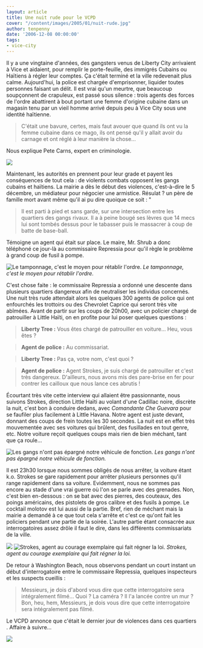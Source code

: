 ```yaml
---
layout: article
title: Une nuit rude pour le VCPD
cover: "/content/images/2005/01/nuit-rude.jpg"
author: tenpenny
date: '2006-12-08 00:00:00'
tags:
- vice-city
---
```


Il y a une vingtaine d'années, des gangsters venus de Liberty City arrivaient à Vice et&nbsp;aidaient, pour remplir le porte-feuille, des immigrés Cubains ou Haïtiens à régler leur comptes. Ça c'était terminé et la ville redevenait plus calme. Aujourd'hui, la police est chargée d'emprisonner, liquider toutes personnes faisant un délit. Il est vrai qu'un meurtre, que beaucoup soupçonnent de crapuleux, est passé sous silence : trois agents des forces de l'ordre abattirent à bout portant une femme d'origine cubaine dans un magasin tenu par un vieil homme arrivé depuis peu à Vice City sous une identité haïtienne.

> C'était une bavure, certes, mais faut avouer que quand ils ont vu la femme cubaine dans ce mago, ils ont pensé qu'il y allait avoir du carnage et ont réglé à leur manière la chose...

Nous explique Pete Carns, expert en criminologie.

![](/content/images/2005/01/voiture_brul_1.jpg)

Maintenant, les autorités en prennent pour leur grade et payent les conséquences de tout cela : de violents combats opposent les gangs cubains et haïtiens. La mairie a dès le début des violences, c'est-à-dire le 5 décembre, un médiateur pour négocier une armistice. Résulat ? un père de famille mort avant même qu'il ai pu dire quoique ce soit : "

> Il est parti à pied et sans garde, sur une intersection entre les quartiers des gangs rivaux. Il a à peine bougé ses lèvres que 14 mecs lui sont tombés dessus pour le tabasser puis le massacrer à coup de batte de base-ball.

Témoigne un agent qui était sur place. Le maire, Mr. Shrub a donc téléphoné ce jour-là au commissaire Repressia pour qu'il règle le problème à grand coup de fusil à pompe.

![Le tamponnage, c'est le moyen pour rétablir l'ordre.](/content/images/2005/01/tamponnage.jpg)
_Le tamponnage, c'est le moyen pour rétablir l'ordre._

C'est chose faite : le commissaire Repressia a ordonné une descente dans plusieurs quartiers dangereux&nbsp;afin de&nbsp;neutraliser les individus concernés. Une nuit très rude attendait alors les quelques 300 agents de police qui ont enfourchés les trottoirs ou des Chevrolet Caprice qui seront très vite abîmées. Avant de partir sur les coups de 20h00,&nbsp;avec un policier chargé de patrouiller à Little Haïti, on en profite pour lui poser quelques questions :

> **Liberty Tree :** Vous êtes chargé de patrouiller en voiture... Heu, vous êtes ?

> **Agent de police :** Au commissariat.

> **Liberty Tree :** Pas ça, votre nom, c'est quoi ?

> **Agent de police :** Agent Strokes, je suis chargé de patrouiller et c'est très dangereux. D'ailleurs, nous avons mis des pare-brise en fer pour contrer les cailloux que nous lance ces abrutis !

Écourtant très vite cette interview qui allaient être passionnante, nous suivons Strokes, direction Little Haïti au volant d'une Cadillac noire, discrète la nuit,&nbsp;c'est bon à conduire dedans, avec _Comandante Che Guevara_ pour se faufiler plus facilement à Little Havana. Notre agent est juste devant, donnant des coups de frein toutes les 30 secondes. La nuit est en effet très mouvementée avec ses voitures qui brûlent, des fusillades en tout genre, etc. Notre voiture reçoit quelques coups mais rien de bien méchant, tant que ça roule...

![Les gangs n'ont pas épargné notre véhicule de fonction.](/content/images/2005/01/voiturebrul_2.jpg)
_Les gangs n'ont pas épargné notre véhicule de fonction._

Il est 23h30 lorsque nous sommes obligés de nous arrêter, la voiture étant k.o. Strokes se gare rapidement pour arrêter plusieurs personnes qu'il range rapidement dans sa voiture.&nbsp;Evidemment, nous ne sommes pas encore au stade d'une vrai guerre où l'on se parle avec des grenades. Non, c'est bien en-dessous : on se bat avec des pierres, des couteaux, des poings américains, des pistolets de gros calibre et des fusils à pompe. Le cocktail molotov est lui aussi de la partie. Bref, rien de méchant mais la mairie a demandé à ce que tout cela s'arrête et c'est ce qu'ont fait les policiers pendant une partie de la soirée. L'autre partie étant consacrée aux interrogatoires assez drôle il faut le dire, dans les différents commissariats de la ville.

![](/content/images/2005/01/combatrue1.jpg)
![Strokes, agent au courage exemplaire qui fait régner la loi.](/content/images/2005/01/combatrue2.jpg)
_Strokes, agent au courage exemplaire qui fait régner la loi._

De retour à Washington Beach, nous observons pendant un court instant un début d'interrogatoire entre le commissaire Repressia, quelques inspecteurs et les suspects cueillis :

> Messieurs, je dois d'abord vous dire que cette interrogatoire sera intégralement filmé... Quoi ? La caméra ? Il l'a lancée contre un mur ? Bon, heu, hem, Messieurs, je dois vous dire que cette interrogatoire sera intégralement pas filmé.

Le VCPD annonce que c'était le dernier jour de violences dans ces quartiers . Affaire à suivre...

![](/content/images/2005/01/voiturebrul_3.jpg)

<!--kg-card-end: markdown-->
